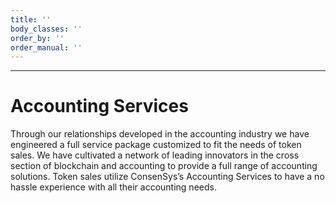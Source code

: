 ```yaml
---
title: ''
body_classes: ''
order_by: ''
order_manual: ''
---
```


---
# Accounting Services
Through our relationships developed in the accounting industry we have engineered a full service package customized to fit the needs of token sales. We have cultivated a network of leading innovators in the cross section of blockchain and accounting to provide a full range of accounting solutions. Token sales utilize ConsenSys’s Accounting Services to have a no hassle experience with all their accounting needs.

